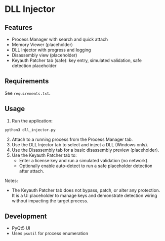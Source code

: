 # DLL Injector

## Features

- Process Manager with search and quick attach
- Memory Viewer (placeholder)
- DLL Injector with progress and logging
- Disassembly view (placeholder)
- Keyauth Patcher tab (safe): key entry, simulated validation, safe detection placeholder

## Requirements

See `requirements.txt`.

## Usage

1. Run the application:

```bash
python3 dll_injector.py
```

2. Attach to a running process from the Process Manager tab.
3. Use the DLL Injector tab to select and inject a DLL (Windows only).
4. Use the Disassembly tab for a basic disassembly preview (placeholder).
5. Use the Keyauth Patcher tab to:
   - Enter a license key and run a simulated validation (no network).
   - Optionally enable auto-detect to run a safe placeholder detection after attach.

Notes:
- The Keyauth Patcher tab does not bypass, patch, or alter any protection. It is a UI placeholder to manage keys and demonstrate detection wiring without impacting the target process.

## Development

- PyQt5 UI
- Uses `psutil` for process enumeration
